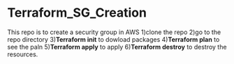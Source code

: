 # Terraform_SG_Creation
This repo is to create a security group in AWS
1)clone the repo
2)go to the repo directory
3)**Terraform init** to dowload packages
4)**Terraform plan** to see the paln
5)**Terraform apply** to apply
6)**Terraform destroy** to destroy the resources.
